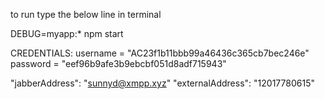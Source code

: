  to run type the below line in terminal
 
 DEBUG=myapp:* npm start


CREDENTIALS:
username = "AC23f1b11bbb99a46436c365cb7bec246e" password = "eef96b9afe3b9ebcbf051d8adf715943"

"jabberAddress": "sunnyd@xmpp.xyz" "externalAddress": "12017780615"
